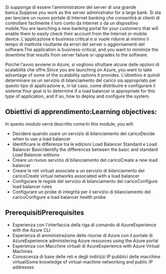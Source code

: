 <span data-ttu-id="a2a9a-101">Si supponga di essere l'amministratore del server di una grande banca.</span><span class="sxs-lookup"><span data-stu-id="a2a9a-101">Suppose you work as the server administrator for a large bank.</span></span> <span data-ttu-id="a2a9a-102">Si sta per lanciare un nuovo portale di Internet banking che consentirà ai clienti di controllare facilmente il loro conto da Internet o da un dispositivo mobile.</span><span class="sxs-lookup"><span data-stu-id="a2a9a-102">You are launching a new banking portal for your customers that will enable them to easily check their account from the Internet or mobile device.</span></span> <span data-ttu-id="a2a9a-103">L'applicazione è business critical e si vuole ridurre al minimo il tempo di inattività risultante da errori del server o aggiornamenti del software.</span><span class="sxs-lookup"><span data-stu-id="a2a9a-103">The application is business-critical, and you want to minimize the downtime that results from server failure or upgrades to the software.</span></span>

<span data-ttu-id="a2a9a-104">Poiché l'avvio avviene in Azure, si vogliono sfruttare alcune delle opzioni di scalabilità che offre.</span><span class="sxs-lookup"><span data-stu-id="a2a9a-104">Since you are launching on Azure, you want to take advantage of some of the scalability options it provides.</span></span> <span data-ttu-id="a2a9a-105">L'obiettivo è quindi determinare se un servizio di bilanciamento del carico sia appropriato per questo tipo di applicazione e, in tal caso, come distribuire e configurare il sistema.</span><span class="sxs-lookup"><span data-stu-id="a2a9a-105">Your goal is to determine if a load balancer is appropriate for this type of application, and if so, how to deploy and configure the system.</span></span>

## <a name="learning-objectives"></a><span data-ttu-id="a2a9a-106">Obiettivi di apprendimento:</span><span class="sxs-lookup"><span data-stu-id="a2a9a-106">Learning objectives:</span></span>

<span data-ttu-id="a2a9a-107">In questo modulo verrà descritto come:</span><span class="sxs-lookup"><span data-stu-id="a2a9a-107">In this module, you will:</span></span>

- <span data-ttu-id="a2a9a-108">Decidere quando usare un servizio di bilanciamento del carico</span><span class="sxs-lookup"><span data-stu-id="a2a9a-108">Decide when to use a load balancer</span></span>
- <span data-ttu-id="a2a9a-109">Identificare le differenze tra le edizioni Load Balancer Standard e Load Balancer Basic</span><span class="sxs-lookup"><span data-stu-id="a2a9a-109">Identify the differences between the basic and standard Load Balancer editions</span></span>
- <span data-ttu-id="a2a9a-110">Creare un nuovo servizio di bilanciamento del carico</span><span class="sxs-lookup"><span data-stu-id="a2a9a-110">Create a new load balancer</span></span>
- <span data-ttu-id="a2a9a-111">Creare le reti virtuali associate a un servizio di bilanciamento del carico</span><span class="sxs-lookup"><span data-stu-id="a2a9a-111">Create virtual networks associated with a load balancer</span></span>
- <span data-ttu-id="a2a9a-112">Configurare le regole del servizio di bilanciamento del carico</span><span class="sxs-lookup"><span data-stu-id="a2a9a-112">Configure load balancer rules</span></span>
- <span data-ttu-id="a2a9a-113">Configurare un probe di integrità per il servizio di bilanciamento del carico</span><span class="sxs-lookup"><span data-stu-id="a2a9a-113">Configure a load balancer health probe</span></span>

## <a name="prerequisites"></a><span data-ttu-id="a2a9a-114">Prerequisiti</span><span class="sxs-lookup"><span data-stu-id="a2a9a-114">Prerequisites</span></span>  

- <span data-ttu-id="a2a9a-115">Esperienza con l'interfaccia della riga di comando di Azure</span><span class="sxs-lookup"><span data-stu-id="a2a9a-115">Experience with the Azure CLI</span></span>
- <span data-ttu-id="a2a9a-116">Esperienza di amministrazione delle risorse di Azure con il portale di Azure</span><span class="sxs-lookup"><span data-stu-id="a2a9a-116">Experience administering Azure resources using the Azure portal</span></span>
- <span data-ttu-id="a2a9a-117">Esperienza con Macchine virtuali di Azure</span><span class="sxs-lookup"><span data-stu-id="a2a9a-117">Experience with Azure Virtual Machines</span></span>
- <span data-ttu-id="a2a9a-118">Conoscenza di base delle reti e degli indirizzi IP pubblici delle macchine virtuali</span><span class="sxs-lookup"><span data-stu-id="a2a9a-118">Some knowledge of virtual-machine networking and public IP addresses</span></span>